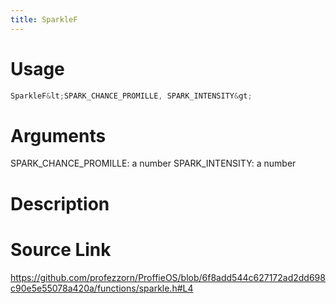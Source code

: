 ```yaml
---
title: SparkleF
---
```


# Usage
```cpp
SparkleF&lt;SPARK_CHANCE_PROMILLE, SPARK_INTENSITY&gt;
```

# Arguments
SPARK_CHANCE_PROMILLE: a number
SPARK_INTENSITY: a number

# Description

# Source Link
https://github.com/profezzorn/ProffieOS/blob/6f8add544c627172ad2dd698c90e5e55078a420a/functions/sparkle.h#L4
